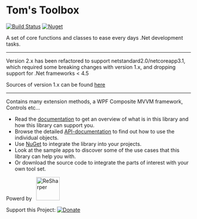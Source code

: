 # Tom's Toolbox 
[![Build Status](https://dev.azure.com/tom-englert/Open%20Source/_apis/build/status/TomsToolbox?branchName=master)](https://dev.azure.com/tom-englert/Open%20Source/_build/latest?definitionId=30&branchName=master) 
[![Nuget](https://img.shields.io/nuget/v/tomstoolbox.wpf)](https://www.nuget.org/packages/TomsToolbox.Wpf)

A set of core functions and classes to ease every days .Net development tasks.

----

Version 2.x has been refactored to support netstandard2.0/netcoreapp3.1, which required some breaking changes with version 1.x, and dropping support for .Net frameworks < 4.5

Sources of version 1.x can be found [here](https://github.com/tom-englert/TomsToolbox1)

----

Contains many extension methods, a WPF Composite MVVM framework, Controls etc...

- Read the [documentation](Documentation/Readme.md) to get an overview of what is in this library and how this library can support you.
- Browse the detailed [API-documentation](http://tom-englert.github.io/TomsToolbox) to find out how to use the individual objects.
- Use [NuGet](https://www.nuget.org/packages?q=tomstoolbox) to integrate the library into your projects.
- Look at the sample apps to discover some of the use cases that this library can help you with.
- Or download the source code to integrate the parts of interest with your own tool set.

Powerd by&nbsp;&nbsp;&nbsp;<a href="http://www.jetbrains.com/resharper/"><img src="http://www.tom-englert.de/Images/icon_ReSharper.png" alt="ReSharper" width="64" height="64" /></a></p>
<p>Support this Project: <a href="https://www.paypal.com/cgi-bin/webscr?cmd=_s-xclick&hosted_button_id=TQQR8AKGNHELQ&source=url"> <img style="border: none; margin-bottom: -6px;" title="Donate" src="https://www.paypalobjects.com/en_US/i/btn/btn_donate_SM.gif" alt="Donate" /></a></p>
